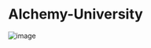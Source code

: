 # Alchemy-University
![image](https://user-images.githubusercontent.com/95579106/213366097-971d49ef-2d62-4ddc-a750-12662031d2ef.png)
